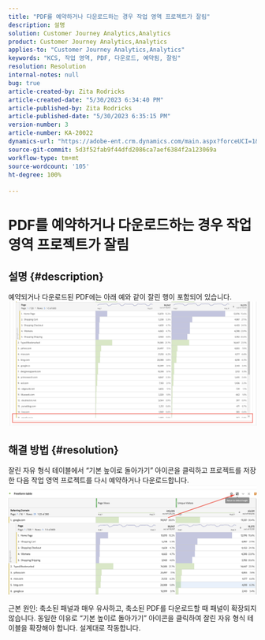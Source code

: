```yaml
---
title: "PDF를 예약하거나 다운로드하는 경우 작업 영역 프로젝트가 잘림"
description: 설명
solution: Customer Journey Analytics,Analytics
product: Customer Journey Analytics,Analytics
applies-to: "Customer Journey Analytics,Analytics"
keywords: "KCS, 작업 영역, PDF, 다운로드, 예약됨, 잘림"
resolution: Resolution
internal-notes: null
bug: true
article-created-by: Zita Rodricks
article-created-date: "5/30/2023 6:34:40 PM"
article-published-by: Zita Rodricks
article-published-date: "5/30/2023 6:35:15 PM"
version-number: 3
article-number: KA-20022
dynamics-url: "https://adobe-ent.crm.dynamics.com/main.aspx?forceUCI=1&pagetype=entityrecord&etn=knowledgearticle&id=d9759fa2-18ff-ed11-8f6e-6045bd0063aa"
source-git-commit: 5d3f52fab9f44dfd2086ca7aef6384f2a123069a
workflow-type: tm+mt
source-wordcount: '105'
ht-degree: 100%

---
```


# PDF를 예약하거나 다운로드하는 경우 작업 영역 프로젝트가 잘림

## 설명 {#description}

예약되거나 다운로드된 PDF에는 아래 예와 같이 잘린 행이 포함되어 있습니다.
<br>![](assets/___da759fa2-18ff-ed11-8f6e-6045bd0063aa___.png)

## 해결 방법 {#resolution}


잘린 자유 형식 테이블에서 “기본 높이로 돌아가기” 아이콘을 클릭하고 프로젝트를 저장한 다음 작업 영역 프로젝트를 다시 예약하거나 다운로드합니다.
![](assets/e9fea250-d7fc-ec11-82e5-000d3a3b090d.png)

근본 원인:
축소된 패널과 매우 유사하고, 축소된 PDF를 다운로드할 때 패널이 확장되지 않습니다.
동일한 이유로 “기본 높이로 돌아가기” 아이콘을 클릭하여 잘린 자유 형식 테이블을 확장해야 합니다. 설계대로 작동합니다.
